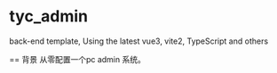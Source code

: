 # tyc_admin
back-end template, Using the latest vue3, vite2, TypeScript and others

== 背景
从零配置一个pc admin 系统。

